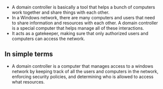 - A domain controller is basically a tool that helps a bunch of computers work together and share things with each other.
- In a Windows network, there are many computers and users that need to share information and resources with each other. A domain controller is a special computer that helps manage all of these interactions.
- It acts as a gatekeeper, making sure that only authorized users and computers can access the network.
## In simple terms
- A domain controller is a computer that manages access to a windows network by keeping track of all the users and computers in the network, enforcing security policies, and determining who is allowed  to access what resources. 